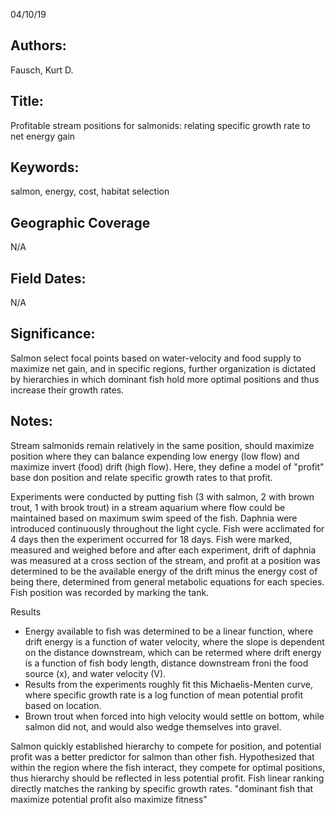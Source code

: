04/10/19
## Authors:
Fausch, Kurt D.
## Title:
Profitable stream positions for salmonids: relating specific growth rate to net energy gain
## Keywords:
salmon, energy, cost, habitat selection
## Geographic Coverage
N/A
## Field Dates:
N/A
## Significance:
Salmon select focal points based on water-velocity and food supply to maximize net gain, and in specific regions, further organization is dictated by hierarchies in which dominant fish hold more optimal positions and thus increase their growth rates.

## Notes:
Stream salmonids remain relatively in the same position, should maximize position where they can balance expending low energy (low flow) and maximize invert (food) drift (high flow).  Here, they define a model of "profit" base don position and relate specific growth rates to that profit.

Experiments were conducted by putting fish (3 with salmon, 2 with brown trout, 1 with brook trout) in a stream aquarium where flow could be maintained based on maximum swim speed of the fish.  Daphnia were introduced continuously throughout the light cycle.  Fish were acclimated for 4 days then the experiment occurred for 18 days.  Fish were marked, measured and weighed before and after each experiment, drift of daphnia was measured at a cross section of the stream, and profit at a position was determined to be the available energy of the drift minus the energy cost of being there, determined from general metabolic equations for each species.  Fish position was recorded by marking the tank.

Results
- Energy available to fish was determined to be a linear function, where drift energy is a function of water velocity, where the slope is dependent on the distance downstream, which can be retermed where drift energy is a function of fish body length, distance downstream froni the food source (x), and water velocity (V).
- Results from the experiments roughly fit this Michaelis-Menten curve, where specific growth rate is a log function of mean potential profit based on location.
- Brown trout when forced into high velocity would settle on bottom, while salmon did not, and would also wedge themselves into gravel.

Salmon quickly established hierarchy to compete for position, and potential profit was a better predictor for salmon than other fish.  Hypothesized that within the region where the fish interact, they compete for optimal positions, thus hierarchy should be reflected in less potential profit.  Fish linear ranking directly matches the ranking by specific growth rates.  "dominant fish that maximize potential profit also maximize fitness"
